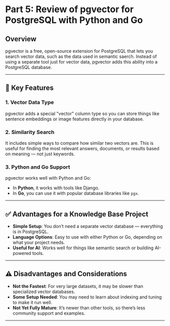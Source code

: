 # Part 5: Review of pgvector for PostgreSQL with Python and Go

## Overview

pgvector is a free, open-source extension for PostgreSQL that lets you search vector data, such as the data used in semantic saerch. Instead of using a separate tool just for vector data, pgvector adds this ability into a PostgreSQL database.

---

## 🔑 Key Features

### 1. **Vector Data Type**
pgvector adds a special "vector" column type so you can store things like sentence embeddings or image features directly in your database.

### 2. **Similarity Search**
It includes simple ways to compare how similar two vectors are. This is useful for finding the most relevant answers, documents, or results based on meaning — not just keywords.

### 3. **Python and Go Support**
pgvector works well with Python and Go:
- In **Python**, it works with tools like Django.
- In **Go**, you can use it with popular database libraries like `pgx`.

---

## ✅ Advantages for a Knowledge Base Project

- **Simple Setup**: You don’t need a separate vector database — everything is in PostgreSQL.
- **Language Options**: Easy to use with either Python or Go, depending on what your project needs.
- **Useful for AI**: Works well for things like semantic search or building AI-powered tools.

---

## ⚠️ Disadvantages and Considerations

- **Not the Fastest**: For very large datasets, it may be slower than specialized vector databases.
- **Some Setup Needed**: You may need to learn about indexing and tuning to make it run well.
- **Not Yet Fully Mature**: It’s newer than other tools, so there’s less community support and examples.

---
